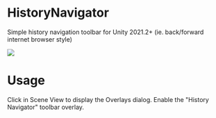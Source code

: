 # HistoryNavigator
Simple history navigation toolbar for Unity 2021.2+ (ie. back/forward internet browser style)

<img src="https://github.com/kronnect/HistoryNavigator/blob/master/demo.gif?raw=true">

# Usage
Click in Scene View to display the Overlays dialog. Enable the "History Navigator" toolbar overlay.

